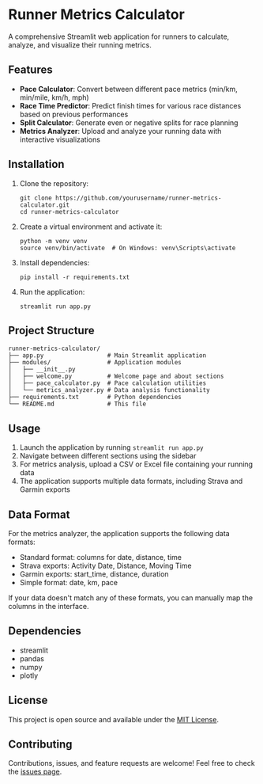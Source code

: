 # Runner Metrics Calculator

A comprehensive Streamlit web application for runners to calculate, analyze, and visualize their running metrics.

## Features

- **Pace Calculator**: Convert between different pace metrics (min/km, min/mile, km/h, mph)
- **Race Time Predictor**: Predict finish times for various race distances based on previous performances
- **Split Calculator**: Generate even or negative splits for race planning
- **Metrics Analyzer**: Upload and analyze your running data with interactive visualizations

## Installation

1. Clone the repository:
   ```
   git clone https://github.com/yourusername/runner-metrics-calculator.git
   cd runner-metrics-calculator
   ```

2. Create a virtual environment and activate it:
   ```
   python -m venv venv
   source venv/bin/activate  # On Windows: venv\Scripts\activate
   ```

3. Install dependencies:
   ```
   pip install -r requirements.txt
   ```

4. Run the application:
   ```
   streamlit run app.py
   ```

## Project Structure

```
runner-metrics-calculator/
├── app.py                  # Main Streamlit application
├── modules/                # Application modules
│   ├── __init__.py
│   ├── welcome.py          # Welcome page and about sections
│   ├── pace_calculator.py  # Pace calculation utilities
│   └── metrics_analyzer.py # Data analysis functionality
├── requirements.txt        # Python dependencies
└── README.md               # This file
```

## Usage

1. Launch the application by running `streamlit run app.py`
2. Navigate between different sections using the sidebar
3. For metrics analysis, upload a CSV or Excel file containing your running data
4. The application supports multiple data formats, including Strava and Garmin exports

## Data Format

For the metrics analyzer, the application supports the following data formats:

- Standard format: columns for date, distance, time
- Strava exports: Activity Date, Distance, Moving Time
- Garmin exports: start_time, distance, duration
- Simple format: date, km, pace

If your data doesn't match any of these formats, you can manually map the columns in the interface.

## Dependencies

- streamlit
- pandas
- numpy
- plotly

## License

This project is open source and available under the [MIT License](LICENSE).

## Contributing

Contributions, issues, and feature requests are welcome! Feel free to check the [issues page](https://github.com/yourusername/runner-metrics-calculator/issues).